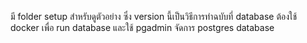 มี folder setup สำหรับดูตัวอย่าง
ซึ่ง version นี้เป็นวิธีการทำฉบับที่ database ต้องใช้ docker เพื่อ run database และใช้ pgadmin จัดการ postgres database
